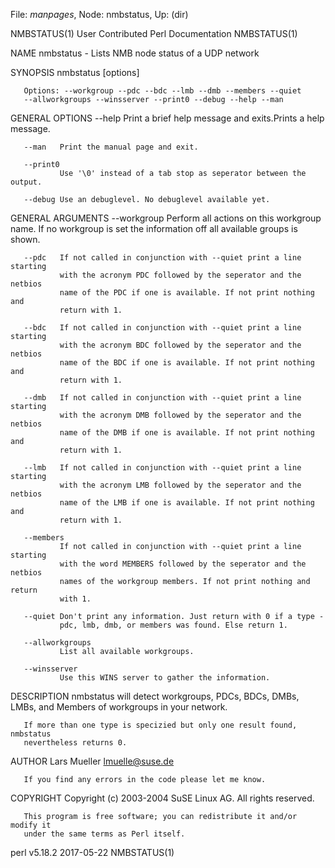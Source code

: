 File: *manpages*,  Node: nmbstatus,  Up: (dir)

NMBSTATUS(1)          User Contributed Perl Documentation         NMBSTATUS(1)



NAME
       nmbstatus - Lists NMB node status of a UDP network

SYNOPSIS
       nmbstatus [options]

       Options: --workgroup --pdc --bdc --lmb --dmb --members --quiet
       --allworkgroups --winsserver --print0 --debug --help --man

GENERAL OPTIONS
       --help  Print a brief help message and exits.Prints a help message.

       --man   Print the manual page and exit.

       --print0
               Use '\0' instead of a tab stop as seperator between the output.

       --debug Use an debuglevel. No debuglevel available yet.

GENERAL ARGUMENTS
       --workgroup
               Perform all actions on this workgroup name. If no workgroup is
               set the information off all available groups is shown.

       --pdc   If not called in conjunction with --quiet print a line starting
               with the acronym PDC followed by the seperator and the netbios
               name of the PDC if one is available. If not print nothing and
               return with 1.

       --bdc   If not called in conjunction with --quiet print a line starting
               with the acronym BDC followed by the seperator and the netbios
               name of the BDC if one is available. If not print nothing and
               return with 1.

       --dmb   If not called in conjunction with --quiet print a line starting
               with the acronym DMB followed by the seperator and the netbios
               name of the DMB if one is available. If not print nothing and
               return with 1.

       --lmb   If not called in conjunction with --quiet print a line starting
               with the acronym LMB followed by the seperator and the netbios
               name of the LMB if one is available. If not print nothing and
               return with 1.

       --members
               If not called in conjunction with --quiet print a line starting
               with the word MEMBERS followed by the seperator and the netbios
               names of the workgroup members. If not print nothing and return
               with 1.

       --quiet Don't print any information. Just return with 0 if a type -
               pdc, lmb, dmb, or members was found. Else return 1.

       --allworkgroups
               List all available workgroups.

       --winsserver
               Use this WINS server to gather the information.

DESCRIPTION
       nmbstatus will detect workgroups, PDCs, BDCs, DMBs, LMBs, and Members
       of workgroups in your network.

       If more than one type is specizied but only one result found, nmbstatus
       nevertheless returns 0.

AUTHOR
       Lars Mueller <lmuelle@suse.de>

       If you find any errors in the code please let me know.

COPYRIGHT
       Copyright (c) 2003-2004 SuSE Linux AG. All rights reserved.

       This program is free software; you can redistribute it and/or modify it
       under the same terms as Perl itself.



perl v5.18.2                      2017-05-22                      NMBSTATUS(1)
